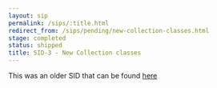 ```yaml
---
layout: sip
permalink: /sips/:title.html
redirect_from: /sips/pending/new-collection-classes.html
stage: completed
status: shipped
title: SID-3 - New Collection classes
---
```


This was an older SID that can be found [here](https://www.scala-lang.org/sid/3)
